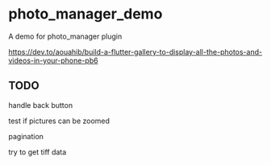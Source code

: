 # photo_manager_demo

A demo for photo_manager plugin

https://dev.to/aouahib/build-a-flutter-gallery-to-display-all-the-photos-and-videos-in-your-phone-pb6

## TODO
handle back button


test if pictures can be zoomed

pagination

try to get tiff data


